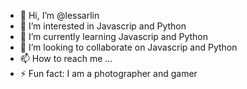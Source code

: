 - 👋 Hi, I’m @lessarlin
- 👀 I’m interested in Javascrip and Python
- 🌱 I’m currently learning Javascrip and Python
- 💞️ I’m looking to collaborate on Javascrip and Python
- 📫 How to reach me ...
- ⚡ Fun fact: I am a photographer and gamer

<!---
lessarlin/lessarlin is a ✨ special ✨ repository because its `README.md` (this file) appears on your GitHub profile.
You can click the Preview link to take a look at your changes.
--->
